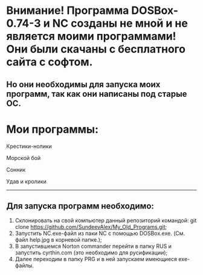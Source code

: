 # Внимание! Программа DOSBox-0.74-3 и NC созданы не мной и не является моими программами! Они были скачаны с бесплатного сайта с софтом. 
Но они необходимы для запуска моих программ, так как они написаны под старые ОС.
--------------------------------------------------------------
# Мои программы:
Крестики-нолики

Морской бой

Сонник

Удав и кролики

--------------------------------------------------------------
## Для запуска программ необходимо:
1. Склонировать на свой компьютер данный репозиторий командой: git clone https://github.com/SundeevAlex/My_Old_Programs.git;
2. Запустить NC.exe-файл из паки NC с помощью DOSBox.exe. (См. файл help.jpg в корневой папке.);
3. В запустившемся Norton commander перейти в папку RUS и запустить cyrthin.com (это необходимо для русификации);
4. Далее переходим в папку PRG и в ней запускаем имеющиеся exe-файлы.
